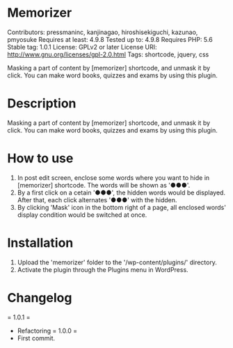 # Memorizer
Contributors: pressmaninc, kanjinagao, hiroshisekiguchi, kazunao, pmyosuke
Requires at least: 4.9.8
Tested up to: 4.9.8
Requires PHP: 5.6
Stable tag: 1.0.1
License: GPLv2 or later
License URI: http://www.gnu.org/licenses/gpl-2.0.html
Tags: shortcode, jquery, css

Masking a part of content by [memorizer] shortcode, and unmask it by click.
You can make word books, quizzes and exams by using this plugin.

# Description
Masking a part of content by [memorizer] shortcode, and unmask it by click.
You can make word books, quizzes and exams by using this plugin.

# How to use
1. In post edit screen, enclose some words where you want to hide in [memorizer] shortcode. The words will be shown as '●●●'.
2. By a first click on a cetain '●●●', the hidden words would be displayed. After that, each click alternates '●●●' with the hidden.
3. By clicking 'Mask' icon in the bottom right of a page, all enclosed words' display condition would be switched at once.

# Installation
1. Upload the 'memorizer' folder to the '/wp-content/plugins/' directory.
2. Activate the plugin through the Plugins menu in WordPress.


# Changelog
= 1.0.1 =
- Refactoring
= 1.0.0 =
- First commit.
